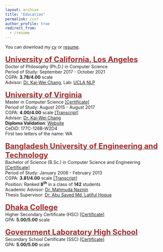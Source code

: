 ```yaml
---
layout: archive
title: "Education"
permalink: /cv/
author_profile: true
redirect_from:
  - /resume
---
```


You can download my [cv](../files/cv_wasi_ahmad.pdf) or [resume](../files/resume_wasi_ahmad.pdf).
<br/><br/>
    <span style="color:black; font-size:17px"><b><a href="https://cs.ucla.edu" target="_blank"><font color="brown" size="5">University of California, Los Angeles</font></a></b></span><br/>
    Doctor of Philosophy (Ph.D.) in Computer Science <br/>
    Period of Study: September 2017 - October 2021 <br/>
    CGPA: <b>3.78/4.00</b> scale <br/>
    Advisor: <a href="http://web.cs.ucla.edu/~kwchang/" target="_blank">Dr. Kai-Wei Chang</a>, Lab: <a href="http://web.cs.ucla.edu/~kwchang/members/" target="_blank">UCLA NLP</a> <br/>
<br/>
    <span style="color:black; font-size:17px"><b><a href="http://www.cs.virginia.edu" target="_blank"><font color="brown" size="5">University of Virginia</font></a></b></span><br/>
    Master in Computer Science <a href="../files/ms_certificate.pdf">[Certificate]</a> <br/>
    Period of Study: August 2015 - August 2017 <br/>
    CGPA: <b>4.00/4.00</b> scale <a href="../files/ms_transcript.pdf">[Transcript]</a> <br/>
    Advisor: <a href="http://web.cs.ucla.edu/~kwchang/" target="_blank">Dr. Kai-Wei Chang</a> <br/>
    <b>Diploma Validation</b>: <a href="http://www.virginia.edu/registrar/cedipl-validate.html" target="_blank">Website</a> <br/>
    CeDiD: 177C-126B-W2D4 <br/>
    First two letters of the name: WA <br/>
<br/>
    <span style="color:black; font-size:17px"><b><a href="http://cse.buet.ac.bd" target="_blank"><font color="brown" size="5">Bangladesh University of Engineering and Technology</font></a></b></span><br/>
    Bachelor of Science (B.Sc.) in Computer Science and Engineering <a href="../files/bsc_certificate.pdf">[Certificate]</a> <br/>
    Period of Study: January 2008 - February 2013 <br/>
    CGPA: <b>3.81/4.00</b> scale <a href="../files/bsc_transcript.pdf">[Transcript]</a> <br/>
    Position: Ranked <b>8<sup>th</sup></b> in a class of <b>142</b> students  <br/>
    Academic Advisor: <a href="http://cse.buet.ac.bd/faculty/facdetail.php?id=mahmudanaznin" target="_blank">Dr. Mahmuda Naznin</a> <br/>
    Thesis Supervisor: <a href="http://cse.buet.ac.bd/faculty/facdetail.php?id=asmlatifulhoque" target="_blank">Dr. Abu Sayed Md. Latiful Hoque</a> <br/>
<br/>
    <span style="color:black; font-size:17px"><b><a href="http://dhakacollege.edu.bd/" target="_blank"><font color="brown" size="5">Dhaka College</font></a></b></span><br/>
    Higher Secondary Certificate (HSC) <a href="../files/hsc_certificate.pdf">[Certificate]</a> <br/>
    GPA: <b>5.00/5.00</b> scale <br/>
<br/>
    <span style="color:black; font-size:17px"><b><a href="http://www.glabdhaka.edu.bd/" target="_blank"><font color="brown" size="5">Government Laboratory High School</font></a></b></span><br/>
    Secondary School Certificate (SSC) <a href="../files/ssc_certificate.pdf">[Certificate]</a> <br/>
    GPA: <b>5.00/5.00</b> scale <br/>
<br/>
    
    
    
